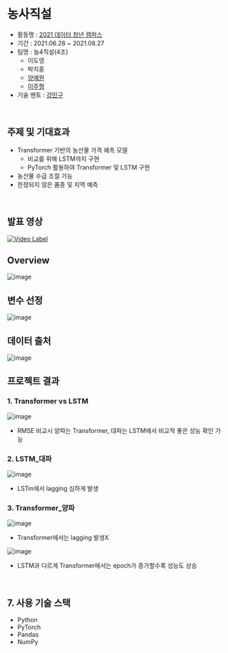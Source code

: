 # 농사직설
- 활동명 : [2021 데이터 청년 캠퍼스](https://dataonair.or.kr/bigjob/)
- 기간 : 2021.06.28 ~ 2021.08.27
- 팀명 : 농4직설(4조)
  - 이도영
  - 박지홍
  - [양예원](https://github.com/YangYangYewon)
  - [이주형](https://github.com/yamiblack) 
- 기술 멘토 : [강민구](https://github.com/minqukanq)
<br>

## 주제 및 기대효과
- Transformer 기반의 농산물 가격 예측 모델
  - 비교를 위해 LSTM까지 구현 
  - PyTorch 활용하여 Transformer 및 LSTM 구현
- 농산물 수급 조절 가능
- 한정되지 않은 품종 및 지역 예측
<br>

## 발표 영상
[![Video Label](https://user-images.githubusercontent.com/50551349/131089824-34440ddd-9d32-44f6-ba30-4d9deb1e1b98.png)](https://www.youtube.com/watch?v=1unGjcdArFs)
<br>

## Overview
![image](https://user-images.githubusercontent.com/50551349/131090174-4e8cf676-e319-4d5e-9b2d-7bce5d29c873.png)
<br>

## 변수 선정
![image](https://user-images.githubusercontent.com/50551349/131014654-ac4e23a6-090d-4ecd-bd08-03eabc2f8669.png)
<br>

## 데이터 출처
![image](https://user-images.githubusercontent.com/50551349/131014702-3f8fee9f-6853-4e51-ad07-0393bce02e2b.png)
<br>

## 프로젝트 결과
### 1. Transformer vs LSTM
![image](https://user-images.githubusercontent.com/50551349/131090333-10f839b7-2993-431c-9abb-1efe87b7adc4.png)
- RMSE 비교시 양파는 Transformer, 대파는 LSTM에서 비교적 좋은 성능 확인 가능

### 2. LSTM_대파
![image](https://user-images.githubusercontent.com/50551349/131091809-4b60f8ac-9e97-4fea-95dd-461edafa01ea.png)
- LSTm에서 lagging 심하게 발생

### 3. Transformer_양파
![image](https://user-images.githubusercontent.com/50551349/131091521-9e003758-c5f9-4d2c-90f6-a7f1625ec01f.png)
- Transformer에서는 lagging 발생X

![image](https://user-images.githubusercontent.com/50551349/131091892-20ea87cc-ad1b-4bbf-bc8c-05480c99f2ba.png)
- LSTM과 다르게 Transformer에서는 epoch가 증가할수록 성능도 상승 
<br>

## 7. 사용 기술 스택
- Python
- PyTorch
- Pandas
- NumPy
<br>




